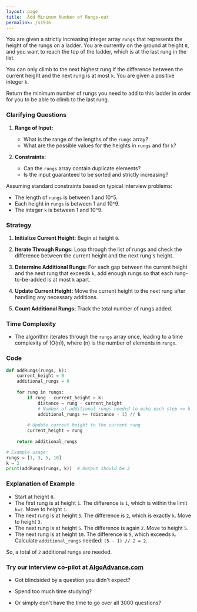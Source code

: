 ```yaml
---
layout: page
title:  Add Minimum Number of Rungs-out
permalink: /s1936
---
```


You are given a strictly increasing integer array `rungs` that represents the height of the rungs on a ladder. You are currently on the ground at height `0`, and you want to reach the top of the ladder, which is at the last rung in the list.

You can only climb to the next highest rung if the difference between the current height and the next rung is at most `k`. You are given a positive integer `k`.

Return the minimum number of rungs you need to add to this ladder in order for you to be able to climb to the last rung.

### Clarifying Questions

1. **Range of Input:**
   - What is the range of the lengths of the `rungs` array?
   - What are the possible values for the heights in `rungs` and for `k`?

2. **Constraints:**
   - Can the `rungs` array contain duplicate elements?
   - Is the input guaranteed to be sorted and strictly increasing?

Assuming standard constraints based on typical interview problems:
- The length of `rungs` is between 1 and 10^5.
- Each height in `rungs` is between 1 and 10^9.
- The integer `k` is between 1 and 10^9.

### Strategy

1. **Initialize Current Height:**
   Begin at height `0`.

2. **Iterate Through Rungs:**
   Loop through the list of rungs and check the difference between the current height and the next rung's height.

3. **Determine Additional Rungs:**
   For each gap between the current height and the next rung that exceeds `k`, add enough rungs so that each rung-to-be-added is at most `k` apart.

4. **Update Current Height:**
   Move the current height to the next rung after handling any necessary additions.

5. **Count Additional Rungs:**
   Track the total number of rungs added.

### Time Complexity

- The algorithm iterates through the `rungs` array once, leading to a time complexity of \(O(n)\), where \(n\) is the number of elements in `rungs`.

### Code

```python
def addRungs(rungs, k):
    current_height = 0
    additional_rungs = 0
    
    for rung in rungs:
        if rung - current_height > k:
            distance = rung - current_height
            # Number of additional rungs needed to make each step <= k
            additional_rungs += (distance - 1) // k
        
        # Update current height to the current rung
        current_height = rung
    
    return additional_rungs

# Example usage:
rungs = [1, 3, 5, 10]
k = 2
print(addRungs(rungs, k))  # Output should be 2
```

### Explanation of Example

- Start at height `0`.
- The first rung is at height `1`. The difference is `1`, which is within the limit `k=2`. Move to height `1`.
- The next rung is at height `3`. The difference is `2`, which is exactly `k`. Move to height `3`.
- The next rung is at height `5`. The difference is again `2`. Move to height `5`.
- The next rung is at height `10`. The difference is `5`, which exceeds `k`. Calculate `additional_rungs` needed: `(5 - 1) // 2 = 2`.

So, a total of `2` additional rungs are needed.


### Try our interview co-pilot at [AlgoAdvance.com](https://algoAdvance.com)

- Got blindsided by a question you didn't expect?

- Spend too much time studying?

- Or simply don't have the time to go over all 3000 questions?

